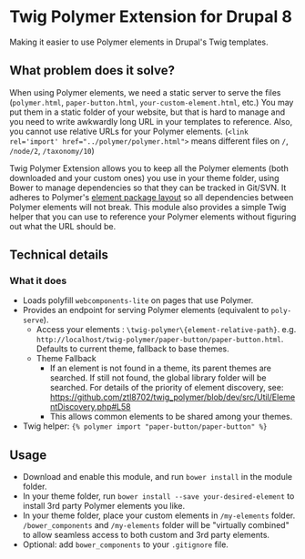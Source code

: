# Twig Polymer Extension for Drupal 8
Making it easier to use Polymer elements in Drupal's Twig templates.

## What problem does it solve?
When using Polymer elements, we need a static server to serve the files (`polymer.html`, `paper-button.html`, `your-custom-element.html`, etc.) You may put them in a static folder of your website, but that is hard to manage and you need to write awkwardly long URL in your templates to reference. Also, you cannot use relative URLs for your Polymer elements. (`<link rel='import' href="../polymer/polymer.html">` means different files on `/`, `/node/2`, `/taxonomy/10`)

Twig Polymer Extension allows you to keep all the Polymer elements (both downloaded and your custom ones) you use in your theme folder, using Bower to manage dependencies so that they can be tracked in Git/SVN. It adheres to Polymer's [element package layout](https://www.polymer-project.org/1.0/docs/tools/polymer-cli#element-project-layout) so all dependencies between Polymer elements will not break. This module also provides a simple Twig helper that you can use to reference your Polymer elements without figuring out what the URL should be.

## Technical details
### What it does
 * Loads polyfill `webcomponents-lite` on pages that use Polymer.
 * Provides an endpoint for serving Polymer elements (equivalent to `poly-serve`).
   - Access your elements : `\twig-polymer\{element-relative-path}`. e.g. `http://localhost/twig-polymer/paper-button/paper-button.html`. Defaults to current theme, fallback to base themes.
   - Theme Fallback
     - If an element is not found in a theme, its parent themes are searched. If still not found, the global library folder will be searched. For details of the priority of element discovery, see: https://github.com/ztl8702/twig_polymer/blob/dev/src/Util/ElementDiscovery.php#L58
     - This allows common elements to be shared among your themes.
 * Twig helper: `{% polymer import "paper-button/paper-button" %}`

## Usage
 - Download and enable this module, and run `bower install` in the module folder. 
 - In your theme folder, run `bower install --save your-desired-element` to install 3rd party Polymer elements you like.
 - In your theme folder, place your custom elements in `/my-elements` folder. `/bower_components` and `/my-elements` folder will be "virtually combined" to allow seamless access to both custom and 3rd party elements. 
 - Optional: add `bower_components` to your `.gitignore` file.

